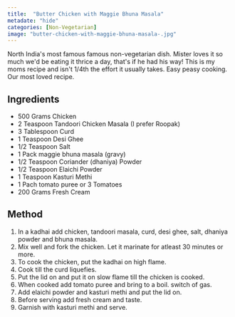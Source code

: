 ```yaml
---
title:  "Butter Chicken with Maggie Bhuna Masala"
metadate: "hide"
categories: [Non-Vegetarian]
image: "butter-chicken-with-maggie-bhuna-masala-.jpg"
---
```


North India's most famous famous non-vegetarian dish. Mister loves it so much we'd be eating it thrice a day, that's if he had his way! This is my moms recipe and isn't 1/4th the effort it usually takes. Easy peasy cooking. Our most loved recipe. 

## Ingredients

- 500 Grams Chicken
- 2 Teaspoon Tandoori Chicken Masala (I prefer Roopak)
- 3 Tablespoon Curd
- 1 Teaspoon Desi Ghee
- 1/2 Teaspoon Salt
- 1 Pack maggie bhuna masala (gravy)
- 1/2 Teaspoon Coriander (dhaniya) Powder
- 1/2 Teaspoon Elaichi Powder
- 1 Teaspoon Kasturi Methi
- 1 Pach tomato puree or 3 Tomatoes
- 200 Grams Fresh Cream 

## Method

1. In a kadhai add chicken, tandoori masala, curd, desi ghee, salt, dhaniya powder and bhuna masala.
2. Mix well and fork the chicken. Let it marinate for atleast 30 minutes or more.
3. To cook the chicken, put the kadhai on high flame. 
4. Cook till the curd liquefies. 
5. Put the lid on and put it on slow flame till the chicken is cooked. 
6. When cooked add tomato puree and bring to a boil. switch of gas.
7. Add elaichi powder and kasturi methi and put the lid on. 
8. Before serving add fresh cream and taste. 
9. Garnish with kasturi methi and serve.

